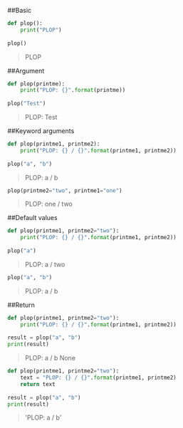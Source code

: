 ##Basic
```python
def plop():
    print("PLOP")
    
plop()
```
> PLOP

##Argument
```python
def plop(printme):
    print("PLOP: {}".format(printme))
    
plop("Test")
```
> PLOP: Test

##Keyword arguments
```python
def plop(printme1, printme2):
    print("PLOP: {} / {}".format(printme1, printme2))
    
plop("a", "b")
```
> PLOP: a / b
```python
plop(printme2="two", printme1="one")
```
> PLOP: one / two

##Default values
```python
def plop(printme1, printme2="two"):
    print("PLOP: {} / {}".format(printme1, printme2))
    
plop("a")
```
> PLOP: a / two
```python
plop("a", "b")
```
> PLOP: a / b

##Return
```python
def plop(printme1, printme2="two"):
    print("PLOP: {} / {}".format(printme1, printme2))
    
result = plop("a", "b")
print(result)
```
> PLOP: a / b
> None
```python
def plop(printme1, printme2="two"):
    text = "PLOP: {} / {}".format(printme1, printme2)
    return text
    
result = plop("a", "b")
print(result)
```
> 'PLOP: a / b'
